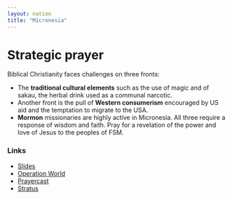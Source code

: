 ```yaml
---
layout: nation
title: "Micronesia"
---
```


# Strategic prayer

Biblical Christianity faces challenges on three fronts:

- The **traditional cultural elements** such as the use of magic and of sakau, the herbal drink used as a communal narcotic.
- Another front is the pull of **Western consumerism** encouraged by US aid and the temptation to migrate to the USA.
- **Mormon** missionaries are highly active in Micronesia.
  All three require a response of wisdom and faith. Pray for a revelation of the power and love of Jesus to the peoples of FSM.

### Links

- [Slides](http://kyk.kiekies.net/?src=https://ccwaterkloof.github.io/prayer/slides/micronesia.md)
- [Operation World](https://operationworld.org/locations/micronesia/)
- [Prayercast](https://www.prayercast.com/micronesia.html)
- [Stratus](https://globe.stratus.earth/country-explorer/FSM)
